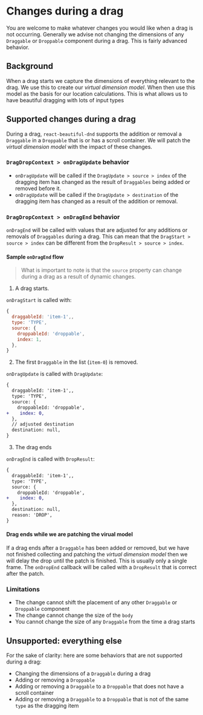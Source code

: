 # Changes during a drag

You are welcome to make whatever changes you would like when a drag is not occurring. Generally we advise not changing the dimensions of any `Draggable` or `Droppable` component during a drag. This is fairly advanced behavior.

## Background

When a drag starts we capture the dimensions of everything relevant to the drag. We use this to create our _virtual dimension model_. When then use this model as the basis for our location calculations. This is what allows us to have beautiful dragging with lots of input types

## Supported changes during a drag

During a drag, `react-beautiful-dnd` supports the addition or removal a `Draggable` in a `Droppable` that is or has a scroll container. We will patch the _virtual dimension model_ with the impact of these changes.

### `DragDropContext > onDragUpdate` behavior

- `onDragUpdate` will be called if the `DragUpdate > source > index` of the dragging item has changed as the result of `Draggables` being added or removed before it.
- `onDragUpdate` will be called if the `DragUpdate > destination` of the dragging item has changed as a result of the addition or removal.

### `DragDropContext > onDragEnd` behavior

`onDragEnd` will be called with values that are adjusted for any additions or removals of `Draggables` during a drag. This can mean that the `DragStart > source > index` can be different from the `DropResult > source > index`.

#### Sample `onDragEnd` flow

> What is important to note is that the `source` property can change during a drag as a result of dynamic changes.

1. A drag starts.

`onDragStart` is called with:

```js
{
  draggableId: 'item-1',,
  type: 'TYPE',
  source: {
    droppableId: 'droppable',
    index: 1,
  },
}
```

2. The first `Draggable` in the list (`item-0`) is removed.

`onDragUpdate` is called with `DragUpdate`:

```diff
{
  draggableId: 'item-1',,
  type: 'TYPE',
  source: {
    droppableId: 'droppable',
+    index: 0,
  },
  // adjusted destination
  destination: null,
}
```

3. The drag ends

`onDragEnd` is called with `DropResult`:

```diff
{
  draggableId: 'item-1',,
  type: 'TYPE',
  source: {
    droppableId: 'droppable',
+    index: 0,
  },
  destination: null,
  reason: 'DROP',
}
```

#### Drag ends while we are patching the virual model

If a drag ends after a `Draggable` has been added or removed, but we have not finished collecting and patching the _virtual dimension model_ then we will delay the drop until the patch is finished. This is usually only a single frame. The `onDropEnd` callback will be called with a `DropResult` that is correct after the patch.

### Limitations

- The change cannot shift the placement of any other `Draggable` or `Droppable` component
- The change cannot change the size of the `body`
- You cannot change the size of any `Draggable` from the time a drag starts

## Unsupported: everything else

For the sake of clarity: here are some behaviors that are not supported during a drag:

- Changing the dimensions of a `Draggable` during a drag
- Adding or removing a `Droppable`
- Adding or removing a `Draggable` to a `Droppable` that does not have a scroll container
- Adding or removing a `Draggable` to a `Droppable` that is not of the same `type` as the dragging item

```

```

